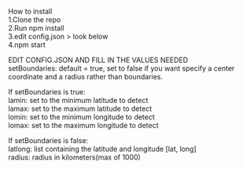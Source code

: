 How to install  
1.Clone the repo   
2.Run npm install  
3.edit config.json > look below  
4.npm start  
  
EDIT CONFIG.JSON AND FILL IN THE VALUES NEEDED  
setBoundaries: default = true, set to false if you want specify a center coordinate and a radius rather than boundaries.   
  
If setBoundaries is true:  
lamin: set to the minimum latitude to detect  
lamax: set to the maximum latitude to detect  
lomin: set to the minimum longitude to detect  
lomax: set to the maximum longitude to detect  
  
If setBoundaries is false:  
latlong: list containing the latitude and longitude [lat, long]  
radius: radius in kilometers(max of 1000)  